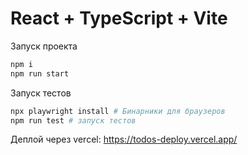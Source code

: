 # React + TypeScript + Vite

Запуск проекта

```bash
npm i
npm run start
```

Запуск тестов

```bash
npx playwright install # Бинарники для браузеров
npm run test # запуск тестов
```

Деплой через vercel: https://todos-deploy.vercel.app/
